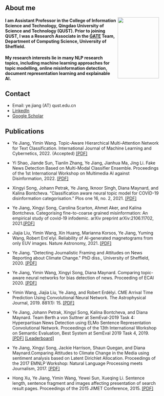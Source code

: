 
## About me
<img src="https://ye-jiang.github.io/images/my_head.JPG" width="135" height="200" align="right">

#### I am Assistant Professor in the College of Information Science and Technology, Qingdao University of Science and Technology (QUST). Prior to joining QUST, I was a Research Associate in the [GATE](https://gate.ac.uk/) Team, Department of Computing Science, University of Sheffield. 

#### My research interests lie in many NLP research topics, including machine learning approaches for topic modelling, online misinformation detection, document representation learning and explainable AI. 

## Contact

*   Email: ye.jiang (AT) qust.edu.cn
*   [LinkedIn](https://www.linkedin.com/in/ye-jiang-357162175/)
*   [Google Scholar](https://scholar.google.com/citations?hl=en&user=QkvwQpAAAAAJ)

## Publications
- Ye Jiang, Yimin Wang. Topic-Aware Hierarchical Multi-Attention Network for Text Classification. International Journal of Machine Learning and Cybernetics, 2022. (Accepted) [[PDF]]()
- Yi Shao, Jiande Sun, Tianlin Zhang, Ye Jiang, Jianhua Ma, Jing Li. Fake News Detection Based on Multi-Modal Classifier Ensemble. Proceedings of the 1st International Workshop on Multimedia AI against Disinformation, 2022. [[PDF]](https://dl.acm.org/doi/abs/10.1145/3512732.3533583)
-  Xingyi Song, Johann Petrak, Ye Jiang, Iknoor Singh, Diana Maynard, and Kalina Bontcheva. “Classification aware neural topic model for COVID-19 disinformation categorisation.” Plos one 16, no. 2, 2021. [[PDF]](https://journals.plos.org/plosone/article/authors?id=10.1371/journal.pone.0247086)
- Ye Jiang, Xingyi Song, Carolina Scarton, Ahmet Aker, and Kalina Bontcheva. Categorising fine-to-coarse grained misinformation: An empirical study of covid-19 infodemic. arXiv preprint arXiv:2106.11702, 2021.[[PDF]](https://arxiv.org/abs/2106.11702)
-  Jiajia Liu, Yimin Wang, Xin Huang, Marianna Korsos, Ye Jiang, Yuming Wang, Robert Erd´elyi. Reliability of AI-generated magnetograms from only EUV images. Nature Astronomy, 2021. [[PDF]](https://www.nature.com/articles/s41550-021-01310-6)
-  Ye Jiang. "Detecting Journalistic Framing and Attitudes on News Reporting about Climate Change." PhD diss., University of Sheffield, 2020. [[PDF]](https://etheses.whiterose.ac.uk/28296/1/Ye_thesis_corrected.pdf)

-  Ye Jiang, Yimin Wang, Xingyi Song, Diana Maynard. Comparing topic-aware neural networks for bias detection of news. Proceeding of ECAI 2020. [[PDF]](https://www.researchgate.net/publication/340861256_Comparing_topic-aware_neural_networks_for_bias_detection_of_news)

-  Yimin Wang, Jiajia Liu, Ye Jiang, and Robert Erdélyi. CME Arrival Time Prediction Using Convolutional Neural Network. The Astrophysical Journal, 2019. 881(1): 15. [[PDF]](https://doi.org/10.3847/1538-4357/ab2b3e)

-  Ye Jiang, Johann Petrak, Xingyi Song, Kalina Bontcheva, and Diana Maynard. Team Berth
a von Suttner at SemEval-2019 Task 4: Hyperpartisan News Detection using ELMo Sentence Representation Convolutional Network. Proceedings of the 13th International Workshop on Semantic Evaluation, Best System at SemEval 2019 Task 4, 2019. [[PDF]](https://www.aclweb.org/anthology/S19-2146) [[Leaderboard]](https://pan.webis.de/semeval19/semeval19-web/#results) 

-  Ye Jiang, Xingyi Song, Jackie Harrison, Shaun Quegan, and Diana Maynard.Comparing Attitudes to Climate Change in the Media using sentiment analysis based on Latent Dirichlet Allocation. Proceedings of the 2017 EMNLP Workshop: Natural  Language Processing meets Journalism, 2017. [[PDF]](http://www.aclweb.org/anthology/W17-4205)

-  Hong Xu, Ye Jiang, Yimin Wang, Yewei Sun, Xueqing Li. Sentence length, sentence fragment and images affecting presentation of search result pages. Proceedings of the 2015 JIMET Conference, 2015. [[PDF]](https://www.atlantis-press.com/proceedings/jimet-15/25843728)


